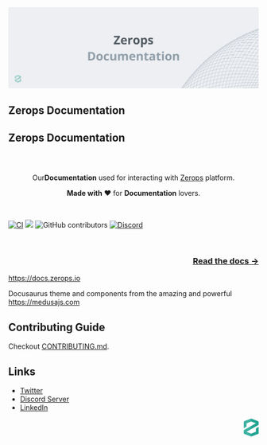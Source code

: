 ![Docs cover](https://github.com/zeropsio/recipe-shared-assets/blob/main/covers/svg/cover-docs.svg)

<h2>Zerops Documentation</h2>





<h2 align="start">
   Zerops Documentation
  <br/>
  <br/>
</h2>

<p align="center">
  <br/>
   Our<b>Documentation</b> used for interacting with <a href="https://zerops.io/" target="_blank">Zerops</a> platform.
  <br/>
</p>

<p align="center">
<b>Made with</b> ❤️ for <b>Documentation</b> lovers.
<br/>
</p>

<br />

[![CI](https://github.com/zeropsio/docs/actions/workflows/build.yml/badge.svg)](https://github.com/zeropsio/docs/actions/workflows/build.yml)
[![](https://img.shields.io/badge/PRs-welcome-brightgreen.svg?style=flat)](https://github.com/zeropsio/docs/blob/CONTRIBUTING.md)
![GitHub contributors](https://img.shields.io/github/contributors/zeropsio/docs)
[![Discord](https://img.shields.io/discord/735781031147208777)](https://discord.gg/xxzmJSDKPT)

<br/>

<h3 align="end">
<a href="https://docs.zerops.io/" target="_blank">Read the docs →</a>
<br/>
</h3>


https://docs.zerops.io


Docusaurus theme and components from the amazing and powerful https://medusajs.com

## Contributing Guide

Checkout [CONTRIBUTING.md](https://github.com/zeropsio/docs/blob/main/CONTRIBUTING.md).


## Links

- [Twitter](https://x.com/zeropsio)
- [Discord Server](https://discord.gg/xxzmJSDKPT)
- [LinkedIn](https://www.linkedin.com/company/zerops)


<p align="end"><img height="36" src="https://github.com/zeropsio/recipe-shared-assets/blob/main/logos/zerops-green.svg" ></p>

